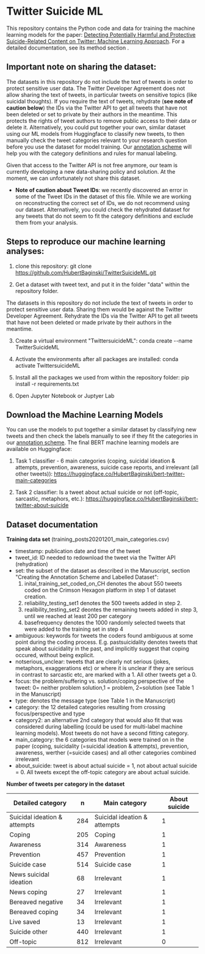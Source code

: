 # Twitter Suicide ML

This repository contains the Python code and data for training the machine learning models for the paper: [Detecting Potentially Harmful and Protective Suicide-Related Content on Twitter: Machine Learning Approach](https://www.jmir.org/2022/8/e34705/). For a detailed documentation, see its method section .

## Important note on sharing the dataset: 
The datasets in this repository do not include the text of tweets in order to protect sensitive user data. The Twitter Developer Agreement does not allow sharing the text of tweets, in particular tweets on sensitive topics (like suicidal thoughts). If you require the text of tweets, rehydrate (**see note of caution below**) the IDs via the Twitter API to get all tweets that have not been deleted or set to private by their authors in the meantime. This protects the rights of tweet authors to remove public access to their data or delete it. Alternatively, you could put together your own, similar dataset using our ML models from Huggingface to classify new tweets, to then manually check the tweet categories relevant to your research question before you use the dataset for model training. Our [annotation scheme](https://jmir.org/api/download?alt_name=jmir_v24i8e34705_app2.pdf&filename=5a5265471499223285b7c2c908f61966.pdf) will help you with the category definitions and rules for manual labeling. 

Given that access to the Twitter API is not free anymore, our team is currently developing a new data-sharing policy and solution. At the moment, we can unfortunately not share this dataset. 

* **Note of caution about Tweet IDs**: we recently discovered an error in some of the Tweet IDs in the dataset of this file. While we are working on reconstructing the correct set of IDs, we do not recommend using our dataset. Alternatively, you could check the rehydrated dataset for any tweets that do not seem to fit the category definitions and exclude them from your analysis. 

## Steps to reproduce our machine learning analyses: 

1. clone this repository: 
git clone https://github.com/HubertBaginski/TwitterSuicideML.git

2. Get a dataset with tweet text, and put it in the folder "data" within the repository folder.

The datasets in this repository do not include the text of tweets in order to protect sensitive user data. Sharing them would be against the Twitter Developer Agreement. Rehydrate the IDs via the Twitter API to get all tweets that have not been deleted or made private by their authors in the meantime.

3. Create a virtual environment "TwittersuicideML":
conda create --name TwitterSuicideML

4. Activate the environments after all packages are installed: 
conda activate TwittersuicideML

5. Install all the packages we used from within the repository folder:
pip install -r requirements.txt

6. Open Jupyter Notebook or Juptyer Lab

## Download the Machine Learning Models

You can use the models to put together a similar dataset by classifying new tweets and then check  the labels manually to see if they fit the categories in our  [annotation scheme](https://jmir.org/api/download?alt_name=jmir_v24i8e34705_app2.pdf&filename=5a5265471499223285b7c2c908f61966.pdf). The final BERT machine learning models are available on Huggingface:

1) Task 1 classifier - 6 main categories (coping, suicidal ideation & attempts, prevention, awareness, suicide case reports, and irrelevant (all other tweets)): https://huggingface.co/HubertBaginski/bert-twitter-main-categories

2) Task 2 classifier: Is a tweet about actual suicide or not (off-topic, sarcastic, metaphors, etc.): https://huggingface.co/HubertBaginski/bert-twitter-about-suicide

## Dataset documentation

**Training data set** (training_posts20201201_main_categories.csv)

- timestamp: publication date and time of the tweet
- tweet_id: ID needed to redownload the tweet via the Twitter API (rehydration)
- set: the subset of the dataset as described in the Manuscript, section "Creating the Annotation Scheme and Labelled Dataset":
    1. inital_training_set_coded_on_CH denotes the about 550 tweets coded on the Crimson Hexagon platform in step 1 of dataset creation. 
    2. reliability_testing_set1 denotes the 500 tweets added in step 2. 
    3. realibility_testing_set2 deontes the remaining tweets added in step 3, until we reached at least 200 per category
    4.   basefrequency denotes the 1000 randomly selected tweets that were added to the training set in step 4
- ambiguous: keywords for tweets the coders found ambiguous at some point during the coding process. E.g. pastsuicidality denotes tweets that speak about suicidality in the past, and implicitly suggest that coping occured, without being explicit.
- notserious_unclear: tweets that are clearly not serious (jokes, metaphors, exaggerations etc) or where it is unclear if they are serious in contrast to sarcastic etc, are marked with a 1. All other tweets get a 0. 
- focus: the problem/suffering vs. solution/coping perspective of the tweet: 0= neither problem solution,1 = problem, 2=solution (see Table 1 in the Manuscript)
- type: denotes the message type (see Table 1 in the Manuscript)
- category: the 12 detailed categories resulting from crossing focus/perspective and type
- category2: an alternative 2nd category that would also fit that was considered during labelling (could be used for multi-label machine learning models). Most tweets do not have a second fitting category. 
- main_category: the 6 categories that models were trained on in the paper (coping, suicidality (=suicidal ideation & attempts), prevention, awareness, werther (=suicide cases) and all other categories combined irrelevant
- about_suicide: tweet is about actual suicide = 1, not about actual suicide = 0. All tweets except the off-topic category are about actual suicide. 



**Number of tweets per category in the dataset**

| Detailed category | n | Main category | About suicide | 
| --- |---|---|---|
| Suicidal ideation & attempts | 284 | Suicidal ideation & attempts| 1 |
| Coping  | 205 | Coping | 1 |
| Awareness  | 314 | Awareness |1 |
| Prevention  | 457 | Prevention |1 |
| Suicide case | 514 | Suicide case |1 |
| News suicidal ideation  | 68 | Irrelevant |1 |
| News coping  | 27 | Irrelevant |1 |
| Bereaved negative | 34 | Irrelevant |1 |
| Bereaved coping | 34 | Irrelevant |1 |
| Live saved | 13 | Irrelevant |1 |
| Suicide other | 440 | Irrelevant |1 |
| Off-topic | 812 | Irrelevant |0|
